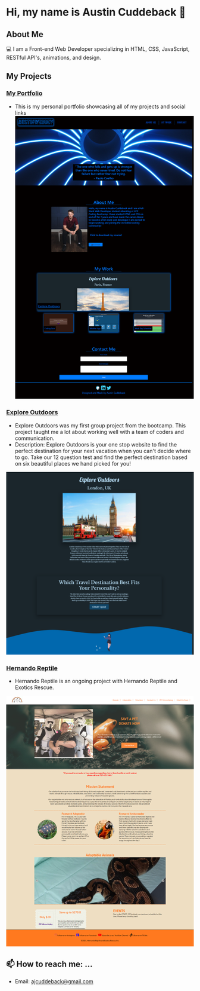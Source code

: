# Hi, my name is Austin Cuddeback 👋

## About Me

💻 I am a Front-end Web Developer specializing in HTML, CSS, JavaScript, RESTful API's, animations, and design.

## My Projects

### [My Portfolio](https://ajcuddeback.github.io)

- This is my personal portfolio showcasing all of my projects and social links
  ![my portfolio](images/screencapture-ajcuddeback-github-io-2020-10-24-14_19_37.png)

### [Explore Outdoors](https://ajcuddeback.github.io/Explore-Outdoors)

- Explore Outdoors was my first group project from the bootcamp. This project taught me a lot about working well with a team of coders and communication.
- Description: Explore Outdoors is your one stop website to find the perfect destination for your next vacation when you can't decide where to go. Take our 12 question test and find the perfect destination based on six beautiful places we hand picked for you!

![Explore Outdoors](images/explore-outdoors.png)

### [Hernando Reptile](https://www.hernandoreptile.org)

- Hernando Reptile is an ongoing project with Hernando Reptile and Exotics Rescue.

![Henando Reptile](images/home-img-prev.png)

## 📫 How to reach me: ...

- Email: [ajcuddeback@gmail.com](ajcuddeback@gmail.com)
